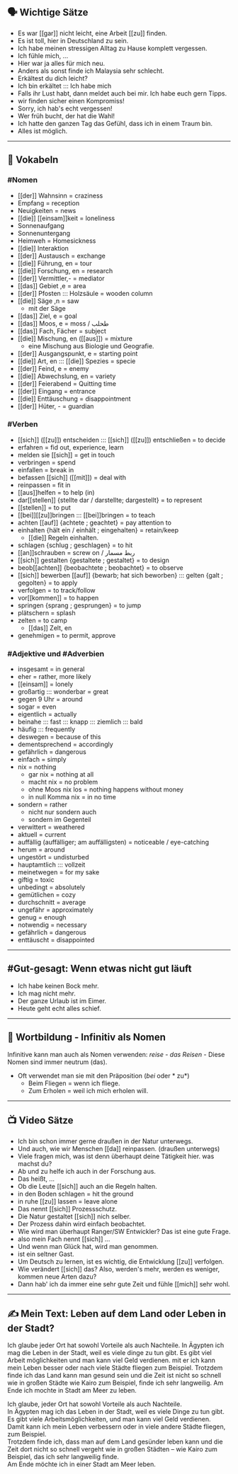 ## 🗣️ Wichtige Sätze
- Es war [[gar]] nicht leicht, eine Arbeit [[zu]] finden.
- Es ist toll, hier in Deutschland zu sein.
- Ich habe meinen stressigen Alltag zu Hause komplett vergessen.
- Ich fühle mich, ...
- Hier war ja alles für mich neu.
- Anders als sonst finde ich Malaysia sehr schlecht.
- Erkältest du dich leicht?
- Ich bin erkältet ::: Ich habe mich 
- Falls ihr Lust habt, dann meldet auch bei mir. Ich habe euch gern Tipps.
- wir finden sicher einen Kompromiss!
- Sorry, ich hab's echt vergessen!
- Wer früh bucht, der hat die Wahl!
- Ich hatte den ganzen Tag das Gefühl, dass ich in einem Traum bin.
- Alles ist möglich.

---

## 📖 Vokabeln

### #Nomen
- [[der]] Wahnsinn = craziness
- Empfang = reception
- Neuigkeiten = news
- [[die]] [[einsam]]keit = loneliness
- Sonnenaufgang 
- Sonnenuntergang
- Heimweh = Homesickness
- [[die]] Interaktion
- [[der]] Austausch = exchange
- [[die]] Führung, en = tour
- [[die]] Forschung, en = research
- [[der]] Vermittler,- = mediator
- [[das]] Gebiet ,e = area
- [[der]] Pfosten ::: Holzsäule = wooden column
- [[die]] Säge ,n = saw
	- mit der Säge
- [[das]] Ziel, e = goal
- [[das]] Moos, e = moss / طحلب
- [[das]] Fach, Fächer  = subject
- [[die]] Mischung, en ([[aus]]) = mixture
	- eine Mischung aus Biologie und Geografie.
- [[der]] Ausgangspunkt, e = starting point
- [[die]] Art, en ::: [[die]] Spezies = specie
- [[der]] Feind, e = enemy
- [[die]] Abwechslung, en = variety
- [[der]] Feierabend = Quitting time
- [[der]] Eingang = entrance
- [[die]] Enttäuschung = disappointment
- [[der]] Hüter, - = guardian

### #Verben
- [[sich]] ([[zu]]) entscheiden ::: [[sich]] ([[zu]]) entschließen = to decide
- erfahren = fid out, experience, learn
- melden sie [[sich]] = get in touch
- verbringen = spend
- einfallen = break in
- befassen [[sich]] ([[mit]]) = deal with
- reinpassen = fit in
- [[aus]]helfen = to help (in)
- dar[[stellen]] {stellte dar / darstellte; dargestellt} = to represent
- [[stellen]] = to put
- [[bei]][[zu]]bringen ::: [[bei]]bringen = to teach
- achten [[auf]] {achtete ; geachtet} = pay attention to
- einhalten {hält ein / einhält ; eingehalten} = retain/keep
	- [[die]] Regeln einhalten.
-  schlagen {schlug ; geschlagen} = to hit
- [[an]]schrauben = screw on / ربط مسمار
- [[sich]] gestalten {gestaltete ; gestaltet} = to design
- beob[[achten]] {beobachtete ; beobachtet} = to observe
- [[sich]] bewerben [[auf]] {bewarb; hat sich beworben} ::: gelten {galt ; gegolten} = to apply
- verfolgen = to track/follow
- vor[[kommen]] = to happen
- springen {sprang ; gesprungen} = to jump
- plätschern = splash
- zelten = to camp
	- [[das]] Zelt, en
 - genehmigen = to permit, approve

### #Adjektive und #Adverbien
- insgesamt = in general
- eher = rather, more likely
- [[einsam]] = lonely
- großartig ::: wonderbar = great
- gegen 9 Uhr = around
- sogar = even
- eigentlich = actually
- beinahe ::: fast ::: knapp ::: ziemlich ::: bald
- häufig ::: frequently
- deswegen = because of this
- dementsprechend = accordingly
- gefährlich = dangerous
- einfach = simply
- nix = nothing
	- gar nix = nothing at all
	- macht nix = no problem
	- ohne Moos nix los = nothing happens without money
	- in null Komma nix = in no time
- sondern = rather
	- nicht nur sondern auch
	- sondern im Gegenteil
- verwittert = weathered
- aktuell = current
- auffällig (auffälliger; am auffälligsten) = noticeable / eye-catching
- herum = around
- ungestört = undisturbed
- hauptamtlich ::: vollzeit
- meinetwegen = for my sake
- giftig = toxic
- unbedingt = absolutely
- gemütlichen = cozy
- durchschnitt = average
- ungefähr = approximately
- genug = enough
- notwendig = necessary
- gefährlich = dangerous
- enttäuscht = disappointed

---
## #Gut-gesagt: Wenn etwas nicht gut läuft 

- Ich habe keinen Bock mehr. 
- Ich mag nicht mehr.
- Der ganze Urlaub ist im Eimer.
- Heute geht echt alles schief. 

---
## 📌 Wortbildung - Infinitiv als Nomen
Infinitive kann man auch als Nomen verwenden: *reise* - *das Reisen*
	- Diese Nomen sind immer neutrum (das).
- Oft verwendet man sie mit den Präposition (*bei* oder * zu*)
	- Beim Fliegen = wenn ich fliege.
	- Zum Erholen = weil ich mich erholen will.

---

## 📺 Video Sätze
- Ich bin schon immer gerne draußen in der Natur unterwegs.
- Und auch, wie wir Menschen [[da]] reinpassen. (draußen unterwegs)
- Viele fragen mich, was ist denn überhaupt deine Tätigkeit hier. was machst du?
- Ab und zu helfe ich auch in der Forschung aus.
- Das heißt, ...
- Ob die Leute [[sich]] auch an die Regeln halten.
- in den Boden schlagen = hit the ground
- in ruhe [[zu]] lassen = leave alone
- Das nennt [[sich]] Prozessschutz.
- Die Natur gestaltet [[sich]] nich selber.
- Der Prozess dahin wird einfach beobachtet.
- Wie wird man überhaupt Ranger/SW Entwickler? Das ist eine gute Frage.
- also mein Fach nennt [[sich]] ...
- Und wenn man Glück hat, wird man genommen.
- ist ein seltner Gast.
- Um Deutsch zu lernen, ist es wichtig, die Entwicklung [[zu]] verfolgen.
- Wie verändert [[sich]] das? Also, werden's mehr, werden es weniger, kommen neue Arten dazu?
- Dann hab' ich da immer eine sehr gute Zeit und fühle [[mich]] sehr wohl.

---

## ✍️ Mein Text: Leben auf dem Land oder Leben in der Stadt?

Ich glaube jeder Ort hat sowohl Vorteile als auch Nachteile. In Ägypten ich mag die Leben in der Stadt, weil es viele dinge zu tun gibt. Es gibt viel Arbeit möglichkeiten und man kann viel Geld verdienen. mit er ich kann mein Leben besser oder nach viele Städte fliegen zum Beispiel. Trotzdem finde ich das Land kann man gesund sein und die Zeit ist nicht so schnell wie in großen Städte wie Kairo zum Beispiel, finde ich sehr langweilig. Am Ende ich mochte in Stadt am Meer zu leben.

Ich glaube, jeder Ort hat sowohl Vorteile als auch Nachteile.  
In Ägypten mag ich das Leben in der Stadt, weil es viele Dinge zu tun gibt.  
Es gibt viele Arbeitsmöglichkeiten, und man kann viel Geld verdienen.  
Damit kann ich mein Leben verbessern oder in viele andere Städte fliegen, zum Beispiel.  
Trotzdem finde ich, dass man auf dem Land gesünder leben kann und die Zeit dort nicht so schnell vergeht wie in großen Städten – wie Kairo zum Beispiel, das ich sehr langweilig finde.  
Am Ende möchte ich in einer Stadt am Meer leben.